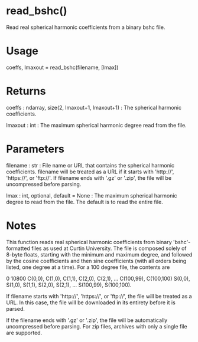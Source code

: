 # read_bshc()

Read real spherical harmonic coefficients from a binary bshc file.

# Usage

coeffs, lmaxout = read_bshc(filename, [lmax])

# Returns

coeffs : ndarray, size(2, lmaxout+1, lmaxout+1)
:   The spherical harmonic coefficients.

lmaxout : int
:   The maximum spherical harmonic degree read from the file.

# Parameters

filename : str
:   File name or URL that contains the spherical harmonic coefficients.
    filename will be treated as a URL if it starts with 'http://',
    'https://', or 'ftp://'. If filename ends with '.gz' or '.zip', the
    file will be uncompressed before parsing.

lmax : int, optional, default = None
:   The maximum spherical harmonic degree to read from the file. The
    default is to read the entire file.

# Notes

This function reads real spherical harmonic coefficients from binary
'bshc'-formatted files as used at Curtin University. The file is composed
solely of 8-byte floats, starting with the minimum and maximum degree,
and followed by the cosine coefficients and then sine coefficients
(with all orders being listed, one degree at a time). For a 100 degree
file, the contents are

0 10800
C(0,0), C(1,0), C(1,1), C(2,0), C(2,1), ... C(100,99), C(100,100)
S(0,0), S(1,0), S(1,1), S(2,0), S(2,1), ... S(100,99), S(100,100).

If filename starts with 'http://', 'https://', or 'ftp://', the file will
be treated as a URL. In this case, the file will be downloaded in its
entirety before it is parsed.

If the filename ends with '.gz' or '.zip', the file will be automatically
uncompressed before parsing. For zip files, archives with only a single
file are supported.

